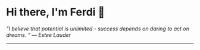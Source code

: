 <h1>Hi there, I'm Ferdi 👋</h1>

<p><em>
  "I believe that potential is unlimited - success depends on daring to act on dreams.   " — Estee Lauder
</em></p>

---
